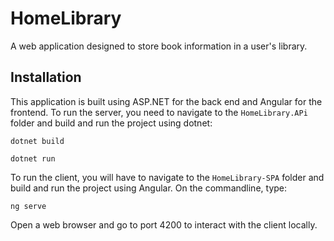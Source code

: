 # HomeLibrary

A web application designed to store book information in a user's library.

## Installation

This application is built using ASP.NET for the back end and Angular for the frontend. To run the server, you need to navigate to the `HomeLibrary.APi` folder and build and run 
the project using dotnet:

`dotnet build`

`dotnet run`

To run the client, you will have to navigate to the `HomeLibrary-SPA` folder and build and run the project using Angular. On the commandline, type:

`ng serve`

Open a web browser and go to port 4200 to interact with the client locally.



